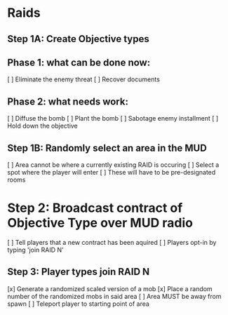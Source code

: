 # Raids

## Step 1A: Create Objective types
## Phase 1: what can be done now:
[ ] Eliminate the enemy threat
[ ] Recover documents

## Phase 2: what needs work:
[ ] Diffuse the bomb
[ ] Plant the bomb
[ ] Sabotage enemy installment
[ ] Hold down the objective

## Step 1B: Randomly select an area in the MUD
[ ] Area cannot be where a currently existing RAID is occuring
[ ] Select a spot where the player will enter
	[ ] These will have to be pre-designated rooms

# Step 2: Broadcast contract of Objective Type over MUD radio
[ ] Tell players that a new contract has been aquired
[ ] Players opt-in by typing 'join RAID N'

## Step 3: Player types join RAID N
[x] Generate a randomized scaled version of a mob
[x] Place a random number of the randomized mobs in said area
	[ ] Area MUST be away from spawn
[ ] Teleport player to starting point of area
